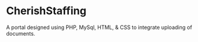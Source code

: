 # CherishStaffing
A portal designed using PHP, MySql, HTML, &amp; CSS to integrate uploading of documents.
